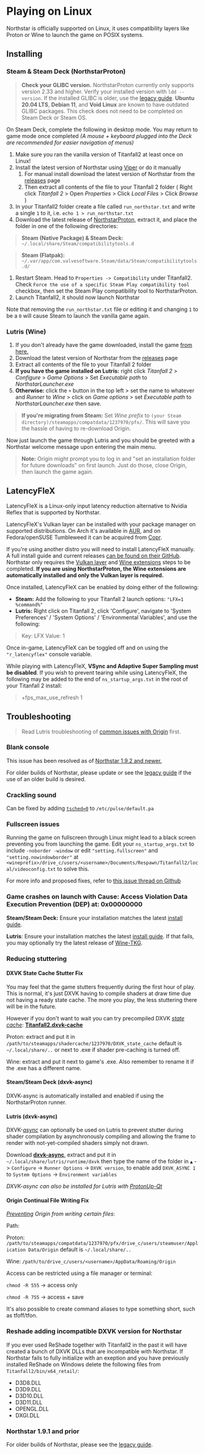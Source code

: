 # Playing on Linux

Northstar is officially supported on Linux, it uses compatibility layers like Proton or Wine to launch the game on POSIX systems.

## Installing

### Steam & Steam Deck (NorthstarProton)

> **Check your GLIBC version.** NorthstarProton currently only supports version 2.33 and higher. Verify your installed version with `ldd --version`. If the installed GLIBC is older, use the [legacy guide](playing-on-linux-legacy-guide.md). **Ubuntu 20.04 LTS**, **Debian 11**, and **Void Linux** are known to have outdated GLIBC packages. This check does not need to be completed on Steam Deck or Steam OS.

On Steam Deck, complete the following in desktop mode. You may return to game mode once completed _(A mouse + keyboard plugged into the Deck are recommended for easier navigation of menus)_

1. Make sure you ran the vanilla version of Titanfall2 at least once on Linux!
2. Install the latest version of Northstar using [Viper](../northstar-installers.md#0negal-viper) or do it manually
   1. For manual install download the latest version of Northstar from the [releases](https://github.com/R2Northstar/Northstar/releases) page
   2. Then extract all contents of the file to your Titanfall 2 folder ( Right click _Titanfall 2_ > Open _Properties_ > Click _Local Files_ > Click _Browse_ )
3. In your Titanfall2 folder create a file called `run_northstar.txt` and write a single `1` to it, i.e. `echo 1 > run_northstar.txt`
4. Download the latest release of [NorthstarProton](https://github.com/cyrv6737/NorthstarProton/releases/), extract it, and place the folder in one of the following directories:

> **Steam (Native Package) & Steam Deck:** `~/.local/share/Steam/compatibilitytools.d`

> **Steam (Flatpak):** `~/.var/app/com.valvesoftware.Steam/data/Steam/compatibilitytools.d/`

1. Restart Steam. Head to `Properties -> Compatibility` under Titanfall2. Check `Force the use of a specific Steam Play compatibility tool` checkbox, then set the Steam Play compatibility tool to NorthstarProton.
2. Launch Titanfall2, it should now launch Northstar

Note that removing the `run_northstar.txt` file or editing it and changing `1` to be a `0` will cause Steam to launch the vanilla game again.

### Lutris (Wine)

1. If you don't already have the game downloaded, install the game [from here.](https://lutris.net/games/titanfall-2/)
2. Download the latest version of Northstar from the [releases](https://github.com/R2Northstar/Northstar/releases) page
3. Extract all contents of the file to your Titanfall 2 folder
4. **If you have the game installed on Lutris:** right click _Titanfall 2_ > _Configure_ > _Game Options_ > Set _Executable path_ to _NorthstarLauncher.exe_
5. **Otherwise:** click the `+` button in the top left > set the name to whatever and _Runner_ to _Wine_ > click on _Game options_ > set _Executable path_ to _NorthstarLauncher.exe_ then save.

> **If you're migrating from Steam:** Set _Wine prefix_ to `(your Steam directory)/steamapps/compatdata/1237970/pfx/`. This will save you the hassle of having to re-download Origin.

Now just launch the game through Lutris and you should be greeted with a Northstar welcome message upon entering the main menu.

> **Note:** Origin might prompt you to log in and "set an installation folder for future downloads" on first launch. Just do those, close Origin, then launch the game again.

## LatencyFleX

LatencyFleX is a Linux-only input latency reduction alternative to Nvidia Reflex that is supported by Northstar.

LatencyFleX's Vulkan layer can be installed with your package manager on supported distributions. On Arch it's available in [AUR](https://aur.archlinux.org/packages/latencyflex-git), and on Fedora/openSUSE Tumbleweed it can be acquired from [Copr](https://copr.fedorainfracloud.org/coprs/kylegospo/LatencyFleX/).

If you're using another distro you will need to install LatencyFleX manually. A full install guide and current releases [can be found on their GitHub](https://github.com/ishitatsuyuki/LatencyFleX). Northstar only requires the [Vulkan layer](https://github.com/ishitatsuyuki/LatencyFleX#latencyflex-vulkan-layer-essential) and [Wine extensions](https://github.com/ishitatsuyuki/LatencyFleX#latencyflex-wine-extensions-required-for-proton-reflex-integration) steps to be completed. **If you are using NorthstarProton, the Wine extensions are automatically installed and only the Vulkan layer is required.**

Once installed, LatencyFleX can be enabled by doing either of the following:

* **Steam:** Add the following to your Titanfall 2 launch options: `"LFX=1 %command%"`
* **Lutris:** Right click on Titanfall 2, click 'Configure', navigate to 'System Preferences' / 'System Options' / 'Environmental Variables', and use the following:

> Key: LFX Value: 1

Once in-game, LatencyFleX can be toggled off and on using the `"r_latencyflex"` console variable.

While playing with LatencyFleX, **VSync and Adaptive Super Sampling must be disabled**. If you wish to prevent tearing while using LatencyFleX, the following may be added to the end of `ns_startup_args.txt` in the root of your Titanfall 2 install:

> \+fps\_max\_use\_refresh 1

## Troubleshooting

> Read Lutris troubleshooting of [common issues with Origin](https://github.com/lutris/docs/blob/master/Origin.md) first.

### Blank console

This issue has been resolved as of [Northstar 1.9.2 and newer.](https://github.com/R2Northstar/Northstar/releases/latest)

For older builds of Northstar, please update or see the [legacy guide](playing-on-linux-legacy-guide.md#blank-console) if the use of an older build is desired.

### Crackling sound

Can be fixed by adding [`tsched=0`](https://wiki.archlinux.org/title/PulseAudio/Troubleshooting#Glitches.2C\_skips\_or\_crackling) to `/etc/pulse/default.pa`

### Fullscreen issues

Running the game on fullscreen through Linux might lead to a black screen preventing you from launching the game. Edit your `ns_startup_args.txt` to include `-noborder -window` or edit `"setting.fullscreen"` and `"setting.nowindowborder"` at `<wineprefix>/drive_c/users/<username>/Documents/Respawn/Titanfall2/local/videoconfig.txt` to solve this.

For more info and proposed fixes, refer to [this issue thread on Github](https://github.com/R2Northstar/Northstar/issues/1)

### Game crashes on launch with Cause: Access Violation Data Execution Prevention (DEP) at: 0x00000000

**Steam/Steam Deck:** Ensure your installation matches the latest [install guide](playing-on-linux.md#steam-and-steam-deck-northstarproton).

**Lutris**: Ensure your installation matches the latest [install guide](playing-on-linux.md#lutris-wine). If that fails, you may optionally try the latest release of [Wine-TKG](https://github.com/Frogging-Family/wine-tkg-git/releases/latest).

### Reducing stuttering

#### DXVK State Cache Stutter Fix

You may feel that the game stutters frequently during the first hour of play. This is normal, it's just DXVK having to compile shaders at draw time due not having a ready state cache. The more you play, the less stuttering there will be in the future.

However if you don't want to wait you can try precompiled DXVK [_state cache_](https://github.com/doitsujin/dxvk#state-cache): [**Titanfall2.dxvk-cache**](https://github.com/begin-theadventure/dxvk-caches/blob/main/dxvk-caches/Titanfall/Titanfall%202/Titanfall2.dxvk-cache.md)

Proton: extract and put it in `/path/to/steamapps/shadercache/1237970/DXVK_state_cache` default is `~/.local/share/..` or next to .exe if shader pre-caching is turned off.

Wine: extract and put it next to game's .exe. Also remember to rename it if the .exe has a different name.

#### Steam/Steam Deck (dxvk-async)

DXVK-async is automatically installed and enabled if using the NorthstarProton runner.

#### Lutris (dxvk-async)

DXVK-[_async_](https://github.com/Sporif/dxvk-async#improvements) can optionally be used on Lutris to prevent stutter during shader compilation by asynchronously compiling and allowing the frame to render with not-yet-compiled shaders simply not drawn.

Download [**dxvk-async**](https://github.com/Sporif/dxvk-async/releases), extract and put it in `~/.local/share/lutris/runtime/dxvk` then type the name of the folder in `▲` -> `Configure` -> `Runner Options` -> `DXVK version`, to enable add `DXVK_ASYNC 1` to `System Options` -> `Environment variables`

_DXVK-async can also be installed for Lutris with_ [_ProtonUp-Qt_](https://davidotek.github.io/protonup-qt/)

#### Origin Continual File Writing Fix

[_Preventing_](https://github.com/ValveSoftware/Proton/issues/4001#issuecomment-647014231) _Origin from writing certain files_:

Path:

Proton: `/path/to/steamapps/compatdata/1237970/pfx/drive_c/users/steamuser/Application Data/Origin` default is `~/.local/share/..`

Wine: `/path/to/drive_c/users/<username>/AppData/Roaming/Origin`

Access can be restricted using a file manager or terminal:

`chmod -R 555` -> access only

`chmod -R 755` -> access + save

It's also possible to create command aliases to type something short, such as tfoff/tfon.

### Reshade adding incompatible DXVK version for Northstar

If you ever used ReShade together with Titanfall2 in the past it will have created a bunch of DXVK DLLs that are incompatible with Northstar. If Northstar fails to fully initialize with an exeption and you have previously installed ReShade on Windows delete the following files from `Titanfall2/bin/x64_retail/`:

* D3D8.DLL
* D3D9.DLL
* D3D10.DLL
* D3D11.DLL
* OPENGL.DLL
* DXGI.DLL

### Northstar 1.9.1 and prior

For older builds of Northstar, please see the [legacy guide](playing-on-linux-legacy-guide.md).
